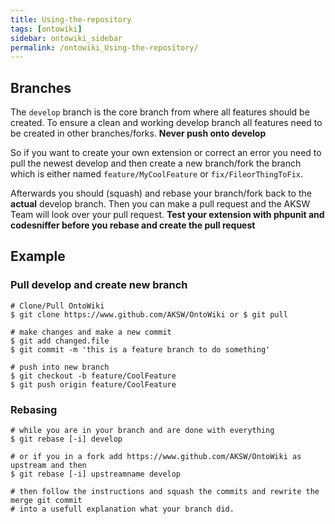 ```yaml
---
title: Using-the-repository
tags: [ontowiki]
sidebar: ontowiki_sidebar
permalink: /ontowiki_Using-the-repository/
---
```


## Branches

The `develop` branch is the core branch from where all features should be created. To ensure a clean and working develop branch all features need to be created in other branches/forks. **Never push onto develop**

So if you want to create your own extension or correct an error you need to pull the newest develop and then create a new branch/fork the branch which is either named `feature/MyCoolFeature` or `fix/FileorThingToFix`.

Afterwards you should (squash) and rebase your branch/fork back to the **actual** develop branch. Then you can make a pull request and the AKSW Team will look over your pull request. **Test your extension with phpunit and codesniffer before you rebase and create the pull request**

## Example 

### Pull develop and create new branch
```
# Clone/Pull OntoWiki
$ git clone https://www.github.com/AKSW/OntoWiki or $ git pull

# make changes and make a new commit
$ git add changed.file
$ git commit -m 'this is a feature branch to do something'

# push into new branch
$ git checkout -b feature/CoolFeature
$ git push origin feature/CoolFeature

```

### Rebasing
```
# while you are in your branch and are done with everything
$ git rebase [-i] develop

# or if you in a fork add https://www.github.com/AKSW/OntoWiki as upstream and then
$ git rebase [-i] upstreamname develop 

# then follow the instructions and squash the commits and rewrite the merge git commit 
# into a usefull explanation what your branch did.
```
